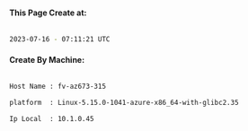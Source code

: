 
   
#### This Page Create at:

```bash

2023-07-16 - 07:11:21 UTC

```

#### Create By Machine:

```bash

Host Name : fv-az673-315

platform  : Linux-5.15.0-1041-azure-x86_64-with-glibc2.35

Ip Local  : 10.1.0.45

```

